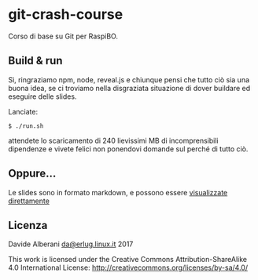 # git-crash-course

Corso di base su Git per RaspiBO.

## Build & run

Sì, ringraziamo npm, node, reveal.js e chiunque pensi che tutto ciò sia una buona idea, se ci troviamo nella disgraziata situazione di dover buildare ed eseguire delle slides.

Lanciate:

    $ ./run.sh

attendete lo scaricamento di 240 lievissimi MB di incomprensibili dipendenze e vivete felici non ponendovi domande sul perché di tutto ciò.

## Oppure...

Le slides sono in formato markdown, e possono essere [visualizzate direttamente](git-crash-course.md)

## Licenza

Davide Alberani <da@erlug.linux.it> 2017

This work is licensed under the Creative Commons Attribution-ShareAlike 4.0 International License: http://creativecommons.org/licenses/by-sa/4.0/
